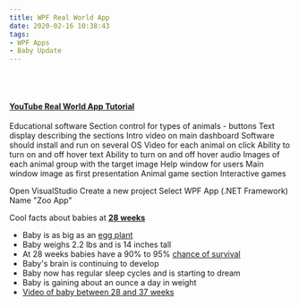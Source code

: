 ```yaml
---
title: WPF Real World App
date: 2020-02-16 10:38:43
tags: 
- WPF Apps
- Baby Update
---
```


<br>
<br>

<h4><a id="WpfRealWorldApp"> <a href="https://www.youtube.com/watch?v=aK3wd7ta20U&list=PLlaap3dYFdbm8wYYzIyJ5m8SORVQZgFG6">YouTube Real World App Tutorial </a></a></h4>


Educational software 
Section control for types of animals - buttons
Text display describing the sections
Intro video on main dashboard
Software should install and run on several OS
Video for each animal on click
Ability to turn on and off hover text 
Ability to turn on and off hover audio
Images of each animal group with the target image
Help window for users
Main window image as first presentation
Animal game section
Interactive games 



Open VisualStudio 
Create a new project 
Select WPF App (.NET Framework)
Name "Zoo App" 




Cool facts about babies at <a href="https://www.babycentre.co.uk/28-weeks-pregnant"><strong>28 weeks</strong></a>
<ul>
<li>Baby is as big as an <a href="https://www.thebump.com/pregnancy-week-by-week/28-weeks-pregnant">egg plant</a></li>
<li>Baby weighs 2.2 lbs and is 14 inches tall</li>
<li>At 28 weeks babies have a 90% to 95% <a href="https://www.verywellfamily.com/premature-birth-and-viability-2371529">chance of survival</a></li>
<li>Baby's brain is continuing to develop</li>
<li>Baby now has regular sleep cycles and is starting to dream</li>
<li>Baby is gaining about an ounce a day in weight</li>
<li><a href="https://www.babycentre.co.uk/v1027487/inside-pregnancy-weeks-28-37-videos">Video of baby between 28 and 37 weeks</a></li>
</ul>

<br>
<br>